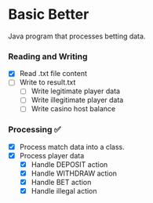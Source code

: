 # Basic Better  
Java program that processes betting data.  

### Reading and Writing  
- [x] Read .txt file content
- [ ] Write to result.txt
  -  [ ] Write legitimate player data
  -  [ ] Write illegitimate player data
  -  [ ] Write casino host balance

### Processing ✅  
- [x] Process match data into a class.
- [x] Process player data
  - [x] Handle DEPOSIT action 
  - [x] Handle WITHDRAW action 
  - [x] Handle BET action
  - [x] Handle illegal action